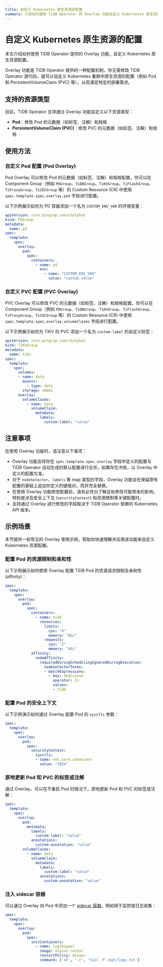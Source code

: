 ```yaml
---
title: 自定义 Kubernetes 原生资源的配置
summary: 介绍如何使用 TiDB Operator 的 Overlay 功能自定义 Kubernetes 原生资源的配置，例如调整 Pod、PersistentVolumeClaim 等资源，以满足不同的部署需求。
---
```


# 自定义 Kubernetes 原生资源的配置

本文介绍如何使用 TiDB Operator 提供的 Overlay 功能，自定义 Kubernetes 原生资源配置。

Overlay 功能是 TiDB Operator 提供的一种配置机制，你无需修改 TiDB Operator 源代码，就可以自定义 Kubernetes 集群中原生资源的配置（例如 Pod 和 PersistentVolumeClaim (PVC) 等），从而满足特定的部署需求。

## 支持的资源类型

目前，TiDB Operator 支持通过 Overlay 功能自定义以下资源类型：

- **Pod**：修改 Pod 的元数据（如标签、注解）和规格
- **PersistentVolumeClaim (PVC)**：修改 PVC 的元数据（如标签、注解）和规格

## 使用方法

### 自定义 Pod 配置 (Pod Overlay)

Pod Overlay 可以修改 Pod 的元数据（如标签、注解）和规格配置。你可以在 Component Group（例如 `PDGroup`、`TiDBGroup`、`TiKVGroup`、`TiFlashGroup`、`TiProxyGroup`、`TiCDCGroup` 等）的 Custom Resource (CR) 中使用 `spec.template.spec.overlay.pod` 字段进行配置。

以下示例展示如何为 PD 容器添加一个名为 `CUSTOM_ENV_VAR` 的环境变量：

```yaml
apiVersion: core.pingcap.com/v1alpha1
kind: PDGroup
metadata:
  name: pd
spec:
  template:
    spec:
      overlay:
        pod:
          spec:
            containers:
              - name: pd
                env:
                  - name: "CUSTOM_ENV_VAR"
                    value: "custom_value"
```

### 自定义 PVC 配置 (PVC Overlay)

PVC Overlay 可以修改 PVC 的元数据（如标签、注解）和规格配置。你可以在 Component Group（例如 `PDGroup`、`TiDBGroup`、`TiKVGroup`、`TiFlashGroup`、`TiProxyGroup`、`TiCDCGroup` 等）的 Custom Resource (CR) 中使用 `spec.template.spec.overlay.volumeClaims` 字段进行配置。

以下示例展示如何为 TiKV 的 PVC 添加一个名为 `custom-label` 的自定义标签：

```yaml
apiVersion: core.pingcap.com/v1alpha1
kind: TiKVGroup
metadata:
  name: tikv
spec:
  template:
    spec:
      volumes:
      - name: data
        mounts:
          - type: data
        storage: 100Gi
      overlay:
        volumeClaims:
          - name: data
            volumeClaim:
              metadata:
                labels:
                  custom-label: "value"
```

## 注意事项

在使用 Overlay 功能时，请注意以下事项：

- Overlay 功能会将你在 `spec.template.spec.overlay` 字段中定义的配置与 TiDB Operator 自动生成的默认配置进行合并。如果存在冲突，以 Overlay 中定义的配置为准。
- 对于 `nodeSelector`、`labels` 等 map 类型的字段，Overlay 功能会在保留原有配置的基础上追加你定义的键值对，而非完全替换。
- 在使用 Overlay 功能修改配置前，请务必充分了解这些修改可能带来的影响，特别是涉及安全上下文 (`securityContext`) 和资源限制等关键配置时。
- 支持通过 Overlay 进行修改的字段取决于 TiDB Operator 依赖的 Kubernetes API 版本。

## 示例场景

本节提供一些常见的 Overlay 使用示例，帮助你快速理解并应用该功能来自定义 Kubernetes 资源配置。

### 配置 Pod 的资源限制和亲和性

以下示例展示如何使用 Overlay 配置 TiDB Pod 的资源请求限制及亲和性 (affinity)：

```yaml
spec:
  template:
    spec:
      overlay:
        pod:
          spec:
            containers:
              - name: tidb
                resources:
                  limits:
                    cpu: "4"
                    memory: "8Gi"
                  requests:
                    cpu: "2"
                    memory: "4Gi"
            affinity:
              nodeAffinity:
                requiredDuringSchedulingIgnoredDuringExecution:
                  nodeSelectorTerms:
                  - matchExpressions:
                    - key: dedicated
                      operator: In
                      values:
                      - tidb
```

### 配置 Pod 的安全上下文

以下示例演示如何通过 Overlay 配置 Pod 的 `sysctls` 参数：

```yaml
spec:
  template:
    spec:
      overlay:
        pod:
          spec:
            securityContext:
              sysctls:
              - name: net.core.somaxconn
                value: "1024"
```

### 原地更新 Pod 和 PVC 的标签或注解

通过 Overlay，可以在不重启 Pod 的情况下，原地更新 Pod 和 PVC 的标签或注解：

```yaml
spec:
  template:
    spec:
      overlay:
        pod:
          metadata:
            labels:
              custom-label: "value"
            annotations:
              custom-annotation: "value"
        volumeClaims:
          - name: data
            volumeClaim:
              metadata:
                labels:
                  custom-label: "value"
                annotations:
                  custom-annotation: "value"
```

### 注入 sidecar 容器

可以通过 Overlay 向 Pod 中添加一个 [sidecar 容器](https://kubernetes.io/zh-cn/docs/concepts/workloads/pods/sidecar-containers/)，例如用于监控或日志收集：

```yaml
spec:
  template:
    spec:
      overlay:
        pod:
          spec:
            initContainers:
              - name: logshipper
                image: alpine:latest
                restartPolicy: Always
                command: ['sh', '-c', 'tail -F /opt/logs.txt']
```
